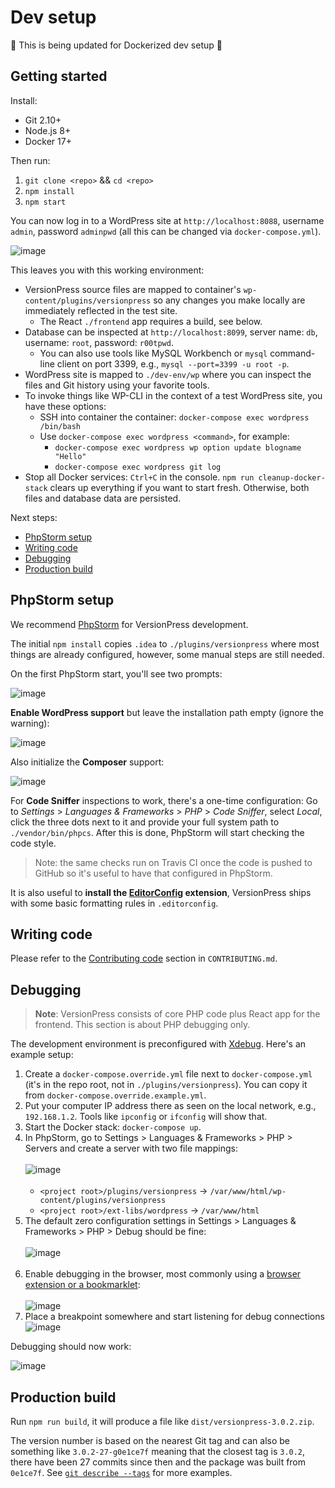 # Dev setup

🚧 This is being updated for Dockerized dev setup 🚧

## Getting started

Install:

- Git 2.10+
- Node.js 8+
- Docker 17+

Then run:

1. `git clone <repo>` && `cd <repo>`
2. `npm install`
3. `npm start`

You can now log in to a WordPress site at `http://localhost:8088`, username `admin`, password `adminpwd` (all this can be changed via `docker-compose.yml`).

![image](https://cloud.githubusercontent.com/assets/101152/26283542/17fccd8a-3e2b-11e7-9881-a26fbb49d144.png)

This leaves you with this working environment:

- VersionPress source files are mapped to container's `wp-content/plugins/versionpress` so any changes you make locally are immediately reflected in the test site.
    - The React `./frontend` app requires a build, see below.
- Database can be inspected at `http://localhost:8099`, server name: `db`, username: `root`, password: `r00tpwd`.
    - You can also use tools like MySQL Workbench or `mysql` command-line client on port 3399, e.g., `mysql --port=3399 -u root -p`.
- WordPress site is mapped to `./dev-env/wp` where you can inspect the files and Git history using your favorite tools.
- To invoke things like WP-CLI in the context of a test WordPress site, you have these options:
    - SSH into container the container: `docker-compose exec wordpress /bin/bash`
    - Use `docker-compose exec wordpress <command>`, for example:
        - `docker-compose exec wordpress wp option update blogname "Hello"`
        - `docker-compose exec wordpress git log`
- Stop all Docker services: `Ctrl+C` in the console. `npm run cleanup-docker-stack` clears up everything if you want to start fresh. Otherwise, both files and database data are persisted.

Next steps:

- [PhpStorm setup](#phpstorm)
- [Writing code](#writing-code)
- [Debugging](#debugging)
- [Production build](#production-build)

<div id="phpstorm"></div>

## PhpStorm setup

We recommend [PhpStorm](https://www.jetbrains.com/phpstorm/) for VersionPress development.

The initial `npm install` copies `.idea` to `./plugins/versionpress` where most things are already configured, however, some manual steps are still needed.

On the first PhpStorm start, you'll see two prompts:

![image](https://cloud.githubusercontent.com/assets/101152/26286846/c369a5b0-3e6e-11e7-8781-c1a3c8446aa6.png)

**Enable WordPress support** but leave the installation path empty (ignore the warning):

![image](https://cloud.githubusercontent.com/assets/101152/26286883/6d11d22c-3e6f-11e7-94eb-a4c0287fb181.png)

Also initialize the **Composer** support:

![image](https://cloud.githubusercontent.com/assets/101152/26286903/c2d1befc-3e6f-11e7-9296-062fbed20983.png)

For **Code Sniffer** inspections to work, there's a one-time configuration: Go to *Settings* > *Languages & Frameworks* > *PHP* > *Code Sniffer*, select *Local*, click the three dots next to it and provide your full system path to `./vendor/bin/phpcs`. After this is done, PhpStorm will start checking the code style.

> Note: the same checks run on Travis CI once the code is pushed to GitHub so it's useful to have that configured in PhpStorm.

It is also useful to **install the [EditorConfig](https://plugins.jetbrains.com/plugin/7294?pr=phpStorm) extension**, VersionPress ships with some basic formatting rules in `.editorconfig`.

## Writing code

Please refer to the [Contributing code](https://github.com/versionpress/versionpress/blob/master/CONTRIBUTING.md#contributing-code) section in `CONTRIBUTING.md`.

## Debugging

> **Note**: VersionPress consists of core PHP code plus React app for the frontend. This section is about PHP debugging only.

The development environment is preconfigured with [Xdebug](https://xdebug.org/). Here's an example setup:

1. Create a `docker-compose.override.yml` file next to `docker-compose.yml` (it's in the repo root, not in `./plugins/versionpress`). You can copy it from `docker-compose.override.example.yml`.
2. Put your computer IP address there as seen on the local network, e.g., `192.168.1.2`. Tools like `ipconfig` or `ifconfig` will show that.
3. Start the Docker stack: `docker-compose up`.
4. In PhpStorm, go to Settings > Languages & Frameworks > PHP > Servers and create a server with two file mappings:<br><br>![image](https://cloud.githubusercontent.com/assets/101152/26285020/999202ea-3e47-11e7-8859-c792ca0d7d36.png)<br><br>
    - `<project root>/plugins/versionpress` -> `/var/www/html/wp-content/plugins/versionpress`
    - `<project root>/ext-libs/wordpress` -> `/var/www/html`
5. The default zero configuration settings in Settings > Languages & Frameworks > PHP > Debug should be fine: <br><br>![image](https://cloud.githubusercontent.com/assets/101152/26285067/34fefbd4-3e48-11e7-8f11-544507a1c5f7.png)<br><br>
6. Enable debugging in the browser, most commonly using a [browser extension or a bookmarklet](https://confluence.jetbrains.com/display/PhpStorm/Browser+Debugging+Extensions): <br><br> ![image](https://cloud.githubusercontent.com/assets/101152/26764669/7f3e4dc0-496b-11e7-9dc2-10351d6378bc.png)
7. Place a breakpoint somewhere and start listening for debug connections ![image](https://cloud.githubusercontent.com/assets/101152/26285076/5b9b2ca4-3e48-11e7-8ea3-280f9027831a.png)

Debugging should now work:

![image](https://cloud.githubusercontent.com/assets/101152/26285090/bb8aa432-3e48-11e7-973a-944abfe0039e.png)

## Production build

Run `npm run build`,  it will produce a file like `dist/versionpress-3.0.2.zip`.

The version number is based on the nearest Git tag and can also be something like `3.0.2-27-g0e1ce7f` meaning that the closest tag is `3.0.2`, there have been 27 commits since then and the package was built from `0e1ce7f`. See [`git describe --tags`](https://git-scm.com/docs/git-describe#_examples) for more examples.
